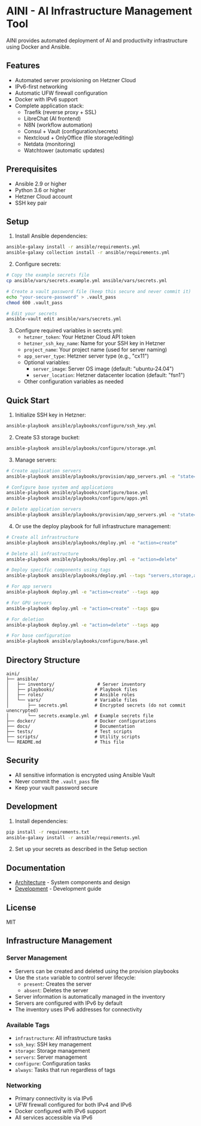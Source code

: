 # AINI - AI Infrastructure Management Tool

AINI provides automated deployment of AI and productivity infrastructure using Docker and Ansible.

## Features

- Automated server provisioning on Hetzner Cloud
- IPv6-first networking
- Automatic UFW firewall configuration
- Docker with IPv6 support
- Complete application stack:
  - Traefik (reverse proxy + SSL)
  - LibreChat (AI frontend)
  - N8N (workflow automation)
  - Consul + Vault (configuration/secrets)
  - Nextcloud + OnlyOffice (file storage/editing)
  - Netdata (monitoring)
  - Watchtower (automatic updates)

## Prerequisites

- Ansible 2.9 or higher
- Python 3.6 or higher
- Hetzner Cloud account
- SSH key pair

## Setup

1. Install Ansible dependencies:
```bash
ansible-galaxy install -r ansible/requirements.yml
ansible-galaxy collection install -r ansible/requirements.yml
```

2. Configure secrets:
```bash
# Copy the example secrets file
cp ansible/vars/secrets.example.yml ansible/vars/secrets.yml

# Create a vault password file (keep this secure and never commit it)
echo "your-secure-password" > .vault_pass
chmod 600 .vault_pass

# Edit your secrets
ansible-vault edit ansible/vars/secrets.yml
```

3. Configure required variables in secrets.yml:
   - `hetzner_token`: Your Hetzner Cloud API token
   - `hetzner_ssh_key_name`: Name for your SSH key in Hetzner
   - `project_name`: Your project name (used for server naming)
   - `app_server_type`: Hetzner server type (e.g., "cx11")
   - Optional variables:
     - `server_image`: Server OS image (default: "ubuntu-24.04")
     - `server_location`: Hetzner datacenter location (default: "fsn1")
   - Other configuration variables as needed

## Quick Start

1. Initialize SSH key in Hetzner:
```bash
ansible-playbook ansible/playbooks/configure/ssh_key.yml
```

2. Create S3 storage bucket:
```bash
ansible-playbook ansible/playbooks/configure/storage.yml
```

3. Manage servers:
```bash
# Create application servers
ansible-playbook ansible/playbooks/provision/app_servers.yml -e "state=present"

# Configure base system and applications
ansible-playbook ansible/playbooks/configure/base.yml
ansible-playbook ansible/playbooks/configure/apps.yml

# Delete application servers
ansible-playbook ansible/playbooks/provision/app_servers.yml -e "state=absent"
```

4. Or use the deploy playbook for full infrastructure management:
```bash
# Create all infrastructure
ansible-playbook ansible/playbooks/deploy.yml -e "action=create"

# Delete all infrastructure
ansible-playbook ansible/playbooks/deploy.yml -e "action=delete"

# Deploy specific components using tags
ansible-playbook ansible/playbooks/deploy.yml --tags "servers,storage,app"

# For app servers
ansible-playbook deploy.yml -e "action=create" --tags app

# For GPU servers
ansible-playbook deploy.yml -e "action=create" --tags gpu

# For deletion
ansible-playbook deploy.yml -e "action=delete" --tags app

# For base configuration
ansible-playbook ansible/playbooks/configure/base.yml
```

## Directory Structure

```
aini/
├── ansible/
│   ├── inventory/                # Server inventory
│   ├── playbooks/               # Playbook files
│   ├── roles/                   # Ansible roles
│   └── vars/                    # Variable files
│       ├── secrets.yml          # Encrypted secrets (do not commit unencrypted)
│       └── secrets.example.yml  # Example secrets file
├── docker/                      # Docker configurations
├── docs/                        # Documentation
├── tests/                       # Test scripts
├── scripts/                     # Utility scripts
└── README.md                    # This file
```

## Security

- All sensitive information is encrypted using Ansible Vault
- Never commit the `.vault_pass` file
- Keep your vault password secure

## Development

1. Install dependencies:
```bash
pip install -r requirements.txt
ansible-galaxy install -r ansible/requirements.yml
```

2. Set up your secrets as described in the Setup section

## Documentation

- [Architecture](docs/architecture.md) - System components and design
- [Development](docs/development.md) - Development guide

## License

MIT

## Infrastructure Management

### Server Management
- Servers can be created and deleted using the provision playbooks
- Use the `state` variable to control server lifecycle:
  - `present`: Creates the server
  - `absent`: Deletes the server
- Server information is automatically managed in the inventory
- Servers are configured with IPv6 by default
- The inventory uses IPv6 addresses for connectivity

### Available Tags
- `infrastructure`: All infrastructure tasks
- `ssh_key`: SSH key management
- `storage`: Storage management
- `servers`: Server management
- `configure`: Configuration tasks
- `always`: Tasks that run regardless of tags

### Networking
- Primary connectivity is via IPv6
- UFW firewall configured for both IPv4 and IPv6
- Docker configured with IPv6 support
- All services accessible via IPv6
